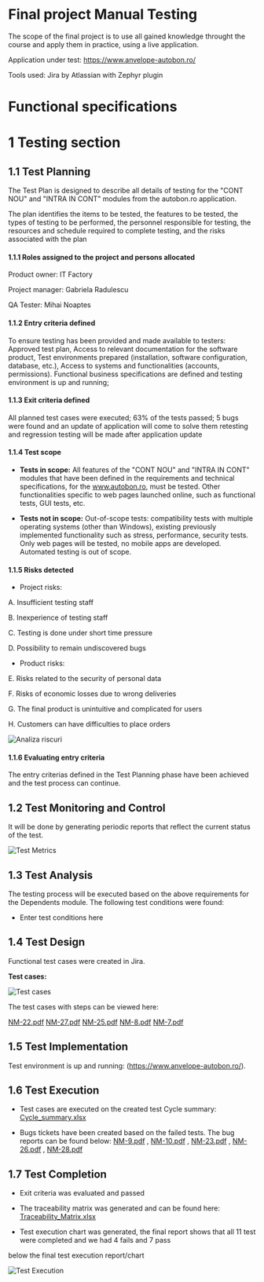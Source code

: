 # Final project Manual Testing

The scope of the final project is to use all gained knowledge throught the course and apply them in practice, using a live application. 

Application under test: https://www.anvelope-autobon.ro/


Tools used: Jira by Atlassian with Zephyr plugin

# Functional specifications


# 1 Testing section

## 1.1 Test Planning

The Test Plan is designed to describe all details of testing for the "CONT NOU" and "INTRA IN CONT" modules from the autobon.ro application. 

The plan identifies the items to be tested, the features to be tested, the types of testing to be performed, the personnel responsible for testing, the resources and schedule required to complete testing, and the risks associated with the plan

#### 1.1.1 Roles assigned to the project and persons allocated

Product owner: IT Factory

Project manager: Gabriela Radulescu

QA Tester: Mihai Noaptes

#### 1.1.2 Entry criteria defined
To ensure testing has been provided and made available to testers: Approved test plan, Access to relevant documentation for the software product, Test environments prepared (installation, software configuration, database, etc.), Access to systems and functionalities (accounts, permissions). Functional business specifications are defined and testing environment is up and running;

#### 1.1.3 Exit criteria defined

All planned test cases were executed;
63% of the tests passed;
5 bugs were found and an update of application will come to solve them
retesting and regression testing will be made after application update

#### 1.1.4 Test scope

* __Tests in scope:__ All features of the "CONT NOU" and "INTRA IN CONT" modules that have been defined in the requirements and technical specifications, for the www.autobon.ro, must be tested. Other functionalities specific to web pages launched online, such as functional tests, GUI tests, etc.
  
* __Tests not in scope:__ Out-of-scope tests: compatibility tests with multiple operating systems (other than Windows), existing previously implemented functionality such as stress, performance, security tests. Only web pages will be tested, no mobile apps are developed. Automated testing is out of scope.


#### 1.1.5 Risks detected

* Project risks:
  
A. Insufficient testing staff

B. Inexperience of testing staff	

C. Testing is done under short time pressure	

D. Possibility to remain undiscovered bugs

* Product risks:
  
E. Risks related to the security of personal data

F. Risks of economic losses due to wrong deliveries			

G. The final product is unintuitive and complicated for users		

H. Customers can have difficulties to place orders

![Analiza riscuri](https://github.com/mn8375/Final_project_Manual_Testing/assets/130221800/730d5716-21fe-4e80-a225-6b3b611afdca)

#### 1.1.6 Evaluating entry criteria

The entry criterias defined in the Test Planning phase have been achieved and the test process can continue. 

## 1.2 Test Monitoring and Control

It will be done by generating periodic reports that reflect the current status of the test.

![Test Metrics](https://github.com/mn8375/Final_project_Manual_Testing/assets/130221800/4421ae77-d0e1-4609-a09b-60ab1ab3bbaf)


## 1.3 Test Analysis

The testing process will be executed based on the above requirements for the Dependents module. The following test conditions were found:
 * Enter test conditions here

## 1.4 Test Design

Functional test cases were created in Jira. 

**Test cases:**

![Test cases](https://github.com/mn8375/Final_project_Manual_Testing/assets/130221800/a48a05d6-7a8c-4444-800e-64a676bd6607)


The test cases with steps can be viewed here: 

[NM-22.pdf](https://github.com/mn8375/Final_project_Manual_Testing/files/12766237/NM-22.pdf)
[NM-27.pdf](https://github.com/mn8375/Final_project_Manual_Testing/files/12766214/NM-27.pdf)
[NM-25.pdf](https://github.com/mn8375/Final_project_Manual_Testing/files/12766213/NM-25.pdf)
[NM-8.pdf](https://github.com/mn8375/Final_project_Manual_Testing/files/12766212/NM-8.pdf)
[NM-7.pdf](https://github.com/mn8375/Final_project_Manual_Testing/files/12766211/NM-7.pdf)





## 1.5 Test Implementation

Test environment is up and running: (https://www.anvelope-autobon.ro/).

## 1.6 Test Execution

* Test cases are executed on the created test Cycle summary: [Cycle_summary.xlsx](https://github.com/mn8375/Final_project_Manual_Testing/files/12728725/Cycle_summary.xlsx)

* Bugs tickets have been created based on the failed tests. The bug reports can be found below:
[NM-9.pdf](https://github.com/mn8375/Final_project_Manual_Testing/files/12728818/NM-9.pdf) ,
[NM-10.pdf](https://github.com/mn8375/Final_project_Manual_Testing/files/12728821/NM-10.pdf) ,
[NM-23.pdf](https://github.com/mn8375/Final_project_Manual_Testing/files/12728824/NM-23.pdf) ,
[NM-26.pdf](https://github.com/mn8375/Final_project_Manual_Testing/files/12728826/NM-26.pdf) ,
[NM-28.pdf](https://github.com/mn8375/Final_project_Manual_Testing/files/12728827/NM-28.pdf)

## 1.7 Test Completion

* Exit criteria was evaluated and passed
* The traceability matrix was generated and can be found here: [Traceability_Matrix.xlsx](https://github.com/mn8375/Final_project_Manual_Testing/files/12728125/Traceability_Matrix.xlsx)

* Test execution chart was generated, the final report shows that all 11 test were completed and we had 4 fails and 7 pass

below the final test execution report/chart

![Test Execution](https://github.com/mn8375/Final_project_Manual_Testing/assets/130221800/7945996c-7bbf-4585-bd98-87963fc25f0c)

